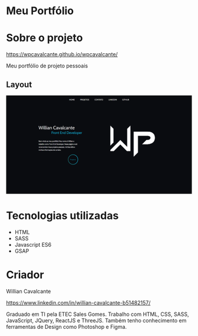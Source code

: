 # Meu Portfólio

# Sobre o projeto

https://wpcavalcante.github.io/wpcavalcante/

Meu portfólio de projeto pessoais


## Layout 
![Web 1](https://github.com/wpcavalcante/Assets/blob/main/port.png)



# Tecnologias utilizadas
- HTML
- SASS
- Javascript ES6
- GSAP





# Criador

Willian Cavalcante

https://www.linkedin.com/in/willian-cavalcante-b51482157/



























Graduado em TI pela ETEC Sales Gomes. Trabalho com HTML, CSS, SASS, JavaScript, JQuery, ReactJS e ThreeJS. Também tenho conhecimento em ferramentas de Design como Photoshop e Figma.

